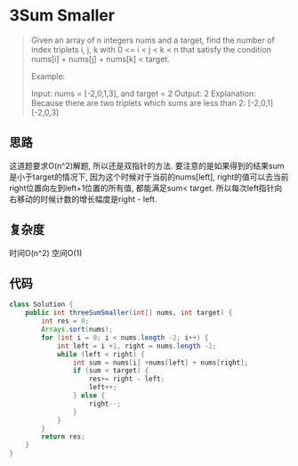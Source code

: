 # 3Sum Smaller

> Given an array of n integers nums and a target, find the number of index triplets i, j, k with 0 <= i < j < k < n that satisfy the condition nums[i] + nums[j] + nums[k] < target.
> 
> Example:
> 
> Input: nums = [-2,0,1,3], and target = 2
> Output: 2 
> Explanation: Because there are two triplets which sums are less than 2:
>              [-2,0,1]
>              [-2,0,3]

## 思路
这道题要求O(n^2)解题, 所以还是双指针的方法. 要注意的是如果得到的结果sum是小于target的情况下, 因为这个时候对于当前的nums[left], right的值可以去当前right位置向左到left+1位置的所有值, 都能满足sum< target.
所以每次left指针向右移动的时候计数的增长幅度是right - left.

## 复杂度 
时间O(n^2) 空间O(1)

## 代码
```java
class Solution {
    public int threeSumSmaller(int[] nums, int target) {
        int res = 0;
        Arrays.sort(nums);
        for (int i = 0; i < nums.length -2; i++) {
            int left = i +1, right = nums.length -1;
            while (left < right) {
                int sum = nums[i] +nums[left] + nums[right];
                if (sum < target) {
                    res+= right - left;
                    left++;
                } else {
                    right--;
                }
            }
        }
        return res;
    }
}
```
